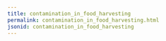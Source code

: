 ```yaml
---
title: contamination_in_food_harvesting
permalink: contamination_in_food_harvesting.html
jsonid: contamination_in_food_harvesting
---
```

